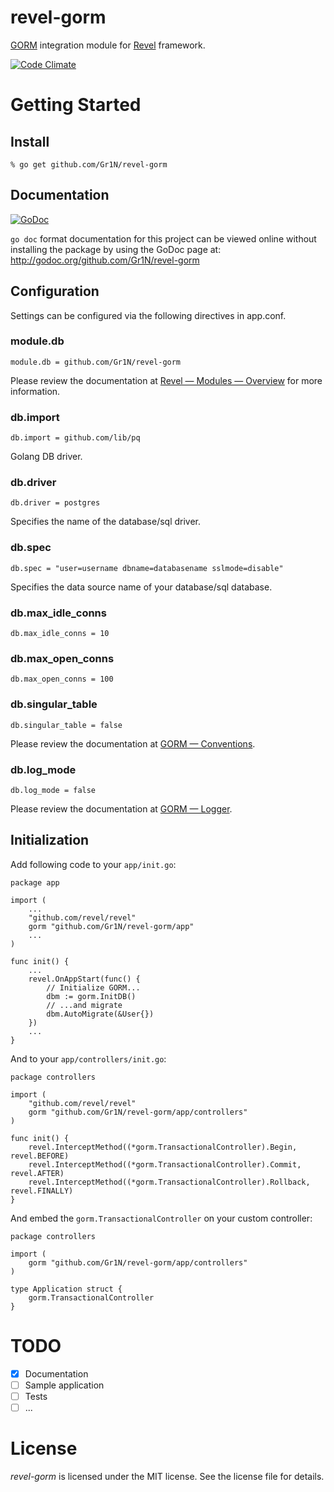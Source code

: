 # revel-gorm

[GORM](https://github.com/jinzhu/gorm) integration module for [Revel](https://revel.github.io) framework.

[![Code Climate](https://codeclimate.com/github/Gr1N/revel-gorm/badges/gpa.svg)](https://codeclimate.com/github/Gr1N/revel-gorm)

# Getting Started

## Install

    % go get github.com/Gr1N/revel-gorm

## Documentation

[![GoDoc](https://godoc.org/github.com/Gr1N/revel-gorm?status.svg)](https://godoc.org/github.com/Gr1N/revel-gorm)

`go doc` format documentation for this project can be viewed online without
installing the package by using the GoDoc page at:
http://godoc.org/github.com/Gr1N/revel-gorm

## Configuration

Settings can be configured via the following directives in app.conf.

### module.db

    module.db = github.com/Gr1N/revel-gorm

Please review the documentation at [Revel — Modules — Overview](http://revel.github.io/manual/modules.html) for more information.

### db.import

    db.import = github.com/lib/pq

Golang DB driver.

### db.driver

    db.driver = postgres

Specifies the name of the database/sql driver.

### db.spec

    db.spec = "user=username dbname=databasename sslmode=disable"

Specifies the data source name of your database/sql database.

### db.max_idle_conns

    db.max_idle_conns = 10

### db.max_open_conns

    db.max_open_conns = 100

### db.singular_table

    db.singular_table = false

Please review the documentation at [GORM — Conventions](https://github.com/jinzhu/gorm#conventions).

### db.log_mode

    db.log_mode = false

Please review the documentation at [GORM — Logger](https://github.com/jinzhu/gorm#logger).

## Initialization

Add following code to your `app/init.go`:

    package app

    import (
        ...
        "github.com/revel/revel"
        gorm "github.com/Gr1N/revel-gorm/app"
        ...
    )

    func init() {
        ...
        revel.OnAppStart(func() {
            // Initialize GORM...
            dbm := gorm.InitDB()
            // ...and migrate
            dbm.AutoMigrate(&User{})
        })
        ...
    }

And to your `app/controllers/init.go`:

    package controllers

    import (
        "github.com/revel/revel"
        gorm "github.com/Gr1N/revel-gorm/app/controllers"
    )

    func init() {
        revel.InterceptMethod((*gorm.TransactionalController).Begin, revel.BEFORE)
        revel.InterceptMethod((*gorm.TransactionalController).Commit, revel.AFTER)
        revel.InterceptMethod((*gorm.TransactionalController).Rollback, revel.FINALLY)
    }

And embed the `gorm.TransactionalController` on your custom controller:

    package controllers

    import (
        gorm "github.com/Gr1N/revel-gorm/app/controllers"
    )

    type Application struct {
        gorm.TransactionalController
    }

# TODO

- [x] Documentation
- [ ] Sample application
- [ ] Tests
- [ ] ...

# License

*revel-gorm* is licensed under the MIT license. See the license file for details.
